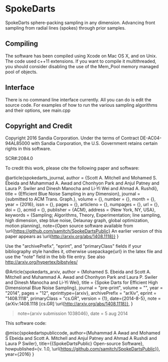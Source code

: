 # SpokeDarts
SpokeDarts sphere-packing sampling in any dimension. Advancing front sampling from radial lines (spokes) through prior samples.


## Compiling
The software has been compiled using Xcode on Mac OS X, and on Unix. The code used c++11 extensions. If you want to compile it multithreaded, you should consider disabling the use of the Mem_Pool memory managed pool of objects.

## Interface
There is no command line interface currently. All you can do is edit the source code. For examples of how to run the various sampling algorithms and their options, see main.cpp

## Copyright and Credit

Copyright 2016 Sandia Corporation. Under the terms of Contract DE-AC04-94AL85000 with Sandia Corporation, the U.S. Government retains certain rights in this software.

SCR#:2084.0

To credit this work, please cite the following paper and software:

@article{spokedarts_journal,
author = {Scott A. Mitchell and Mohamed S. Ebeida and Muhammad A. Awad and Chonhyon Park and Anjul Patney and Laura P. Swiler and Dinesh Manocha and Li-Yi Wei and Ahmad A. Rushdi},
title = {Efficient Blue Noise Sampling in any Dimension},
journal = {submitted to ACM Trans. Graph.},
volume = {},
number = {},
month = {},
year = {2016},
issn = {},
pages = {},
articleno = {},
numpages = {},
url = {},
doi = {},
acmid = {},
publisher = {ACM},
address = {New York, NY, USA},
keywords = {Sampling; Algorithms, Theory, Experimentation; line sampling, high dimension, step blue noise, Delaunay graph, global optimization, motion planning},
note={Open source software available from \url{https://github.com/samitch/SpokeDartsPublic}  An earlier version of this paper appears as \url{http://arxiv.org/abs/1408.1118}}
}

Use the  "archivePrefix", "eprint", and "primaryClass" fields if your bibliography style handles it, otherwise usepackage{url} in the latex file and use the "note" field in the bib file entry. See also http://arxiv.org/hypertex/bibstyles/

@Article{spokedarts_arxiv,
author = {Mohamed S. Ebeida and Scott A. Mitchell and Muhammad A. Awad and Chonhyon Park and Laura P. Swiler and Dinesh Manocha and Li-Yi Wei},
title = {Spoke Darts for Efficient High Dimensional Blue Noise Sampling},
journal   = "pre-print",
volume    = "",
year      = "2014",
pages     = "12",
eprinttype={arxiv},
archivePrefix = "arXiv",
eprint        = "1408.1118",
primaryClass  = "cs.GR",
version = {1},
date={2014-8-5},
note = {arXiv:1408.1118 [cs.GR] \url{http://arxiv.org/abs/1408.1118}},
}
> note={arxiv submission 1038046}, date = 5 aug 2014

This software code:

@misc{spokedartspubliccode, 
 author={Muhammad A Awad and Mohamed S Ebeida and Scott A. Mitchell and  Anjul Patney and Ahmad A Rushdi and Laura P Swiler}, 
 title={{SpokeDartsPublic} Open-source Software}, 
 howpublished={v. 1.0, \url{https://github.com/samitch/SpokeDartsPublic}}, 
 year={2016}
}

